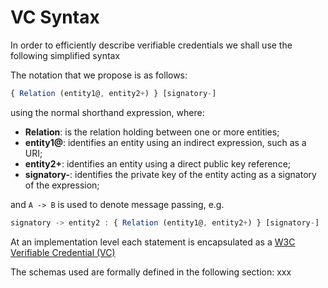 # VC Syntax





In order to efficiently describe verifiable credentials we shall use the following simplified syntax 



The notation that we propose is as follows:

```js
{ Relation (entity1@, entity2+) } [signatory-]
```

using the normal shorthand expression, where:

* **Relation**: is the relation holding between one or more entities;
* **entity1@**: identifies an entity using an indirect expression, such as a URI;
* **entity2+**: identifies an entity using a direct public key reference;
* **signatory-**: identifies the private key of the entity acting as a signatory of the expression;

and `A -> B` is used to denote message passing, e.g.

```js
signatory -> entity2 : { Relation (entity1@, entity2+) } [signatory-]
```

At an implementation level each statement is encapsulated as a [W3C Verifiable Credential (VC)](https://www.w3.org/TR/vc-data-model/) 

The schemas used are formally defined in the following section: xxx